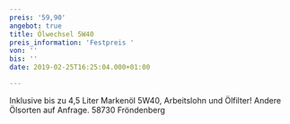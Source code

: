 ```yaml
---
preis: '59,90'
angebot: true
title: Ölwechsel 5W40
preis_information: 'Festpreis '
von: ''
bis: ''
date: 2019-02-25T16:25:04.000+01:00

---
```

Inklusive bis zu 4,5 Liter Markenöl 5W40, Arbeitslohn und Ölfilter! Andere Ölsorten auf Anfrage. 58730 Fröndenberg